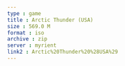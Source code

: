 ```yaml
---
type : game
title : Arctic Thunder (USA)
size : 569.0 M
format : iso
archive : zip
server : myrient
link2 : Arctic%20Thunder%20%28USA%29
---
```

